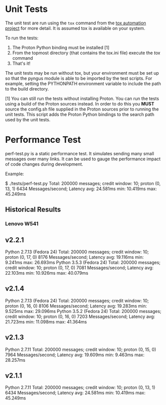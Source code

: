# Unit Tests #

The unit test are run using the `tox` command from the [tox automation
project](https://testrun.org/tox/latest) for more detail.  It is
assumed tox is available on your system.

To run the tests:

1. The Proton Python binding must be installed [1]
2. From the topmost directory (that contains the tox.ini file) execute the *tox* command
3. That's it!

The unit tests may be run without tox, but your environment must be
set up so that the pyngus module is able to be imported by the test
scripts.  For example, setting the PYTHONPATH environment variable to
include the path to the build directory.

[1] You can still run the tests without installing Proton.  You can
run the tests using a build of the Proton sources instead.  In order
to do this you **MUST** source the config.sh file supplied in the
Proton sources prior to running the unit tests.  This script adds the
Proton Python bindings to the search path used by the unit tests.


# Performance Test #

perf-test.py is a static performance test.  It simulates sending many
small messages over many links.  It can be used to gauge the
performance impact of code changes during development.

Example:

$ ./tests/perf-test.py
Total: 200000 messages; credit window: 10; proton (0, 13, 1)
6434 Messages/second; Latency avg: 24.581ms min: 10.419ms max: 45.249ms

## Historical Results ##

### Lenovo W541 ###

v2.2.1
------
Python 2.7.13 (Fedora 24)
Total: 200000 messages; credit window: 10; proton (0, 17, 0)
8176 Messages/second; Latency avg: 19.116ms min: 9.241ms max: 26.693ms
Python 3.5.3 (Fedora 24)
Total: 200000 messages; credit window: 10; proton (0, 17, 0)
7081 Messages/second; Latency avg: 22.103ms min: 10.926ms max: 40.079ms

v2.1.4
------
Python 2.7.13 (Fedora 24)
Total: 200000 messages; credit window: 10; proton (0, 16, 0)
8106 Messages/second; Latency avg: 19.283ms min: 9.525ms max: 29.096ms
Python 3.5.2 (Fedora 24)
Total: 200000 messages; credit window: 10; proton (0, 16, 0)
7203 Messages/second; Latency avg: 21.723ms min: 11.098ms max: 41.364ms

v2.1.3
------
Python 2.7.11
Total: 200000 messages; credit window: 10; proton (0, 15, 0)
7964 Messages/second; Latency avg: 19.609ms min: 9.463ms max: 28.257ms

v2.1.1
------
Python 2.7.11
Total: 200000 messages; credit window: 10; proton (0, 13, 1)
6434 Messages/second; Latency avg: 24.581ms min: 10.419ms max: 45.249ms
